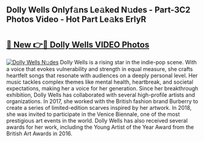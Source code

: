 ## Dolly Wells Onlyf𝚊ns Le𝚊ked N𝚞des - Part-3C2 Photos Video - Hot Part Le𝚊ks ErIyR

# <h2><a href="http://ab67613.deff.icu/?id=Dolly+Wells">🔗 New 👉🔴 Dolly Wells VIDEO Photos</a></h2>

[![Dolly Wells N𝚞des](https://i.imgur.com/rIISA9y.gif)](http://ab67613.deff.icu/?id=Dolly+Wells)
Dolly Wells is a rising star in the indie-pop scene. With a voice that evokes vulnerability and strength in equal measure, she crafts heartfelt songs that resonate with audiences on a deeply personal level. Her music tackles complex themes like mental health, heartbreak, and societal expectations, making her a voice for her generation. Since her breakthrough exhibition, Dolly Wells has collaborated with several high-profile artists and organizations. In 2017, she worked with the British fashion brand Burberry to create a series of limited-edition scarves inspired by her artwork. In 2018, she was invited to participate in the Venice Biennale, one of the most prestigious art events in the world. Dolly Wells has also received several awards for her work, including the Young Artist of the Year Award from the British Art Awards in 2016.
